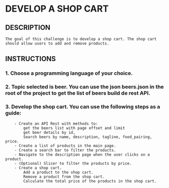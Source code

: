 # DEVELOP A SHOP CART 

## DESCRIPTION

    The goal of this challenge is to develop a shop cart. The shop cart should allow users to add and remove products.

## INSTRUCTIONS

### 1. Choose a programming language of your choice.
### 2. Topic selected is beer. You can use the json beers.json in the root of the project to get the list of beers build de rest API.

###  3. Develop the shop cart. You can use the following steps as a guide:
        - Create an API Rest with methods to:
            get the beers list with page offset and limit
            get beer details by id, 
            Search beers by name, description, tagline, food_pairing, price.
        - Create a list of products in the main page.
        - Create a search bar to filter the products.
        - Navigate to the description page when the user clicks on a product.
        - (Optional) Slicer to filter the products by price.
        - Create a shop cart.
            Add a product to the shop cart.
            Remove a product from the shop cart.
            Calculate the total price of the products in the shop cart.
         